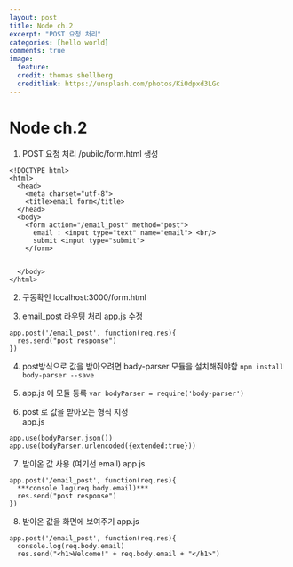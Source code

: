 ```yaml
---
layout: post
title: Node ch.2
excerpt: "POST 요청 처리"
categories: [hello world]
comments: true
image:
  feature:
  credit: thomas shellberg
  creditlink: https://unsplash.com/photos/Ki0dpxd3LGc
---
```


# Node ch.2

1. POST 요청 처리
  /pubilc/form.html 생성

  ```
  <!DOCTYPE html>
  <html>
    <head>
      <meta charset="utf-8">
      <title>email form</title>
    </head>
    <body>
      <form action="/email_post" method="post">
        email : <input type="text" name="email"> <br/>
        submit <input type="submit">
      </form>


    </body>
  </html>

  ```
2. 구동확인
  localhost:3000/form.html

3. email_post 라우팅 처리
  app.js 수정
  ```
  app.post('/email_post', function(req,res){
  	res.send("post response")
  })
  ```

4. post방식으로 값을 받아오려면 bady-parser 모듈을 설치해줘야함
`npm install body-parser --save`

5. app.js 에 모듈 등록
  `var bodyParser = require('body-parser')`

6. post 로 값을 받아오는 형식 지정  
  app.js
  ```
  app.use(bodyParser.json())
  app.use(bodyParser.urlencoded({extended:true}))
  ```

7. 받아온 값 사용 (여기선 email)
  app.js
  ```
  app.post('/email_post', function(req,res){
  	***console.log(req.body.email)***
  	res.send("post response")
  })
  ```

8. 받아온 값을 화면에 보여주기
  app.js
  ```
  app.post('/email_post', function(req,res){
  	console.log(req.body.email)
  	res.send("<h1>Welcome!" + req.body.email + "</h1>")
  ```
